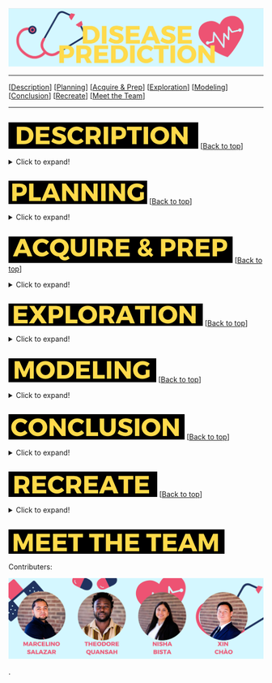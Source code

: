 <a name="top"></a>
![name of photo](https://github.com/disease-outbreak/disease-outbreak/blob/main/Marcelino/Screenshot%202023-11-06%20at%209.10.45%20AM.png?raw=true)

***
[[Description](#project_description)]
[[Planning](#planning)]
[[Acquire & Prep](#acquire_and_prep)]
[[Exploration](#explore)]
[[Modeling](#model)]
[[Conclusion](#conclusion)]
[[Recreate](#recreate)]
[[Meet the Team](#team)]
___


## <a name="project_description"></a>
![desc](https://github.com/disease-outbreak/disease-outbreak/blob/main/Marcelino/Screenshot%202023-11-06%20at%209.47.31%20AM.png?raw=true)
[[Back to top](#top)]

<details>
  <summary>Click to expand!</summary>

### Description
The Disease Prognosis Project is a data-driven initiative aimed at early identification and monitoring of disease symptoms for all individuals. Leveraging data science and machine learning, we strive to improve prognosis and symptom surveillance to mitigate health risks.

### Goals
The primary goal of this project is to develop a predictive model that can prognose a disease with high accuracy. By analyzing data acquired from the World Health Orginization related to disease symptoms in the U.S., we aim to create a reliable and user-friendly tool for individuals and public health organizations.


    
### Data Source
- Data was gathered from "The World Health Organization" website
    - https://data.sanantonio.gov/dataset/service-calls/resource/20eb6d22-7eac-425a-85c1-fdb365fd3cd7
- Other data from the following website to create a dashboard of mortality rates.
    - https://sa2020.org/city-council-profiles


### Data Dictionary
    
| Attribute | Definition | Data Type |
| ----- | ----- | ----- | 
| call_reason | The department division within the City deaprtment to whom the case is assigned. | object |
| case_status | The status of a case which is either open or closed. | object |
| case_type | The service request type name for the issue being reported. Examples include stray animals, potholes, overgrown yards, junk vehicles, traffic signal malfunctions, etc. | object |
| closed_date | The date and time that the case/request was was closed. If blank, the request has not been closed as of the Report Ending Date. | object |
| council_district | The Council District number from where the issue was reported. | int64 |
| days_before_or_after_due | How long before or after the due date were the cases closed | float64 |
| days_open | The number of days between a case being opened and closed. | float64 |
| dept | The City department to whom the case is assigned. | object |
| due_date | Every service request type has a due date assigned to the request, based on the request type name. The SLA Date is the due date and time for the request type based on the service level agreement (SLA). Each service request type has a timeframe in which it is scheduled to be addressed. | object |
| is_late | This indicates whether the case has surpassed its Service Level Agreement due date for the specific service request. | object |
| open_date | The date and time that a case was submitted. | object |
| open_month | Month of the year the case was made | int64 | 
| open_week | Week of the year the case was made | int64 | 
| open_year | The year the case was made | int64 | 
| pct_time_of_used | How much of the resolution_days_due was the case open? | float64 | 
| resolution_days_due | The number of days between a case being opened and due. | float64 |
| source_id | The source id is the method of input from which the case was received. | object |
    
\*  Indicates the target feature in this City of San Antonio data.

***
</details>

## <a name="planning"></a> 
![plan](https://github.com/disease-outbreak/disease-outbreak/blob/main/Marcelino/Screenshot%202023-11-06%20at%2011.14.17%20AM.png?raw=true)
[[Back to top](#top)]

<details>
  <summary>Click to expand!</summary>

### Project Outline:
  
- Acquisition of data:
- Download CSV from the City of San Antonio website.
  - https://data.sanantonio.gov/dataset/service-calls/resource/20eb6d22-7eac-425a-85c1-fdb365fd3cd7
- Bring data into python
  
  
  
  
  Projet Outline:
    
- Acquisiton of data:
    - Download CSV from the City of San Antonio website.
        - https://data.sanantonio.gov/dataset/service-calls/resource/20eb6d22-7eac-425a-85c1-fdb365fd3cd7 
    - Bring data into python
    - Run basic exploration: 
      -.info()
      -.describe()
      -.isnull()
      -.value_counts()
      -basic univariate
      -key takeaways
- Prepare and clean data with python - Jupyter Labs: 
    - Set index
    - Drop features
    - Handle null values
    - Handle outliers
    - Merge some feature values (only the ones that go with each other)
    - Rename
    - Create
    - Bin to create a new categorical feature(s)
  
- Explore data:
    - What are the features?
    - What questions are we aiming to answer?
    - Categorical or continuous values.
    - Make visuals (at least 2 to be used in deliverables)
        - Univariate
        - Bivariate
        - Multivariate
- Run statistical analysis:
    - At least 2.
- Modeling:
    - Make multiple models.
    - Pick best model.
    - Test Data.
    - Conclude results.
        
### Hypothesis/Questions
- Does the type of call in an area affect the level of response?
- Does the specific location affect the response time?
- Do category and department affect response time?
- Is there a link to which form of reporting is responded to quickest and slowest?

### Target variable
- `level_of_delay`
    - Made in the feature engineering step.
        - This feature takes the number of days a case was open (open-closed) and divided it by the number of days the case was given to be resolved and calculates the percent of the allocated resolution time that was used.

***
</details>

## <a name="acquire_and_prep"></a> 
![acquire_prep](https://github.com/disease-outbreak/disease-outbreak/blob/main/Marcelino/Screenshot%202023-11-06%20at%209.52.48%20AM.png?raw=true)
[[Back to top](#top)]

<details>
  <summary>Click to expand!</summary>

### Acquire Data:
- Data was gathered from "The City of San Antonio" website
    - https://data.sanantonio.gov/dataset/service-calls/resource/20eb6d22-7eac-425a-85c1-fdb365fd3cd7
  
- Added data from the following website to create features such as per_capita_income, voter_turnout, etc.
    - https://sa2020.org/city-council-profiles
    
### Prepare Data
*All functions for the following preparation can be found in the wrangle.py file on our github repository.*
- Make case id the index
- Handle null values 
- Remove unneeded features
- Create new features such as:
    - days_open
    - resolution_days_due
    - days_before_or_after_due
    - pct_time_of_used
    - voter_turnout_2019
    - num_of_registered_voters
    - per_capita_income
- Create dummy columns for district
- Rename the features to make them easier to understand and to make them easier for python to call
- Merge some values that go hand in hand from reason for calling 
- Extract zip code from the address

***

</details>



## <a name="explore"></a> 
![dict](https://github.com/disease-outbreak/disease-outbreak/blob/main/Marcelino/Screenshot%202023-11-06%20at%209.58.00%20AM.png?raw=true)
[[Back to top](#top)]

<details>
  <summary>Click to expand!</summary>
    
### Findings:
- Each department has better levels of response in certain areas.
- The departments with the lowest number of calls were more likely to have worse response times
- Internal requests were generally late in comparison to other forms of reporting. While mobile app was generally completed early.
- Customer Service generally got issues resolved late or very late.
- Animal Services usually only gave a day to complete a case and those cases usually took months to close.
- Winter months tend to have the longest average days open time, while Autumn months have the shortest.


### Stats Test 1:
  
#### Confidence level and alpha value:
- 95% confidence
  - alpha = 0.05
  

- What is the test?
    - ANOVA test.
- Why use this test?
    - The ANOVA test tests the means between many groups to determine if there is a difference.
- What is being compared?
    - The mean of days before or after due for each district.
- Question being asked:
    -Is there a significant difference between districts for days before or after due date?
    
#### Hypothesis:

- Null Hypothesis: There is no difference in days before or after due date between the districts.

- Alternative Hypothesis: There is a significant difference in days before or after due date between the districts.

#### Results:
- We reject the null hypothesis.

### Stats Test 2:
    
#### Confidence level and alpha value:
- 95% confidence
  - alpha = 0.05
    
- What
    - Chi$^2$ Test.
- Why use this test?
    - This test was used because it compares two categorical data variables.
- What is being compared?
    -   Call reason and level of delay
- Question being asked:
    - Is there a significant difference between the call reason and level of delay?

#### Hypothesis:
- Null Hypothesis: "The call reason of the issue and the level of delay are independent from each other"
    
- Alternative Hypothesis: "The call reason and the level of delay are dependent from one another."

#### Results:
- We reject the null hypothesis.

### Stats Test 3:
    
#### Confidence level and alpha value:
- 95% confidence
  - alpha = 0.05
    
- What is the test?
    - Mann-Whitney U Test.
- Why use this test?
    - This test was used because it is used to test whether two samples are likely to derive from the same population .
- What is being compared?
    - Response times between districts that fall below 20,000 per capita income and districts that fall above 20,000 per capita income.
- Question being asked:
    - Is there a difference for response time for all districts that fall below 20,000 per capita income and those that are above?
    
#### Hypothesis:
- Null Hypothesis: There is no difference between districts that fall below 20,000 per capita income and districts that fall above 20,000 per capita income response time.
    
- Alternative Hypothesis: There is a difference between districts that fall below 20,000 per capita income and districts that fall above 20,000 per capita income response time.

#### Results:
- We reject the null hypothesis

***

    
</details>    

## <a name="model"></a> 
![model](https://github.com/disease-outbreak/disease-outbreak/blob/main/Marcelino/Screenshot%202023-11-06%20at%2010.27.47%20AM.png?raw=true)
[[Back to top](#top)]
<details>
  <summary>Click to expand!</summary>

Summary of modeling choices...
        
### Models Made:
- Logistic Regression
- Decision Tree
- Random Forest
- KNN
- Ridge Classifier
- SGD Classifier

### Baseline Accuracy  
- 57.199%
      
| Model | Accuracy with Train | Accuracy with Validate |
| ---- | ----| ---- | 
| Logistic Regression | 61.1% | 61% |
| Decision Tree | 68% | 68% |
| Random Forest | 66.6% | 66.4% |
| KNN | 57%  | 57% |
| Ridge Classifier | 59% | 59% |
| SGD Classifier | 56% | 56% |
    
    
## Selecting the Best Model:

- Decision Tree

- Why did we choose this model?
    - This model ran the best accross train and validate.
    
- What does this model do?
    - Decision trees are flexible models that don’t increase their number of parameters as we add more features (if we build them correctly). At each node of a decision tree, one of the features of our data is evaluated in order to make an specific data point follow a certain path when making a prediction.

### Model on All Data Sets

| Best Model | Accuracy with Train | Accuracy with Validate | Accuracy with Test|
| ---- | ----| ---- | ---- |
| Decision Tree | 68% | 68% | 68% |


***

</details>  

## <a name="conclusion"></a> 
![conclusion](https://github.com/disease-outbreak/disease-outbreak/blob/main/Marcelino/Screenshot%202023-11-06%20at%2010.00.09%20AM.png?raw=true)
[[Back to top](#top)]
<details>
  <summary>Click to expand!</summary>

**We found....**

- Each department is better in certain areas about being on time/early and late in others.
- The more calls a department had the better they were at getting issues resolved on time.
- Internal requests were generally late in comparison to other forms of reporting.
- When an issue was reported via the app, there were no extremely late responses.
- Customer Service generally got issues resolved late or very late. 
- Animal Services usually only gave a day to complete a case and those cases usually took months to close.
- Winter months tend to have the longest average days open time, while Autumn months have the shortest.

**With further time...**

- Overall extremely late responses are spread out throughout the city. There is a significant delay within calls listed as on time. Therefore, we would like to evaluate the amount of time between districts for calls that were considered on time. 
- Analyze the data further through time series analysis. Some questions that we would like to investigate are:
    - Do days of the week effect when the case was done?
    - Are Mondays the slowest days because of the weekend backlog?
    - Do minor holidays affect response time?
- Obtain census data to gain insight more into zip codes, neighborhoods, and demographics beyond just the large districts.
- Determine priority level for each call as a feature based on the number of days given and department to explore if there is a correlation with the level of delay.

**We recommend...**
  
- The City of San Antonio should create standardized timelines for each department to follow when solving cases.
- Animal Care Services and Customer Service should both have a thorough review of their cases and timelines to rectify latency issues.
- Late and extremely late cases should be investigated through all departments.
- The classification in the raw data set for whether a case was completed late or not needs to be re-made. This is due to an issue where this feature classifies cases as being late when they were completed as late. For example if a case was due in fifteen days but was completed a day before its due date, it would be classified as late.


</details>  


## <a name="Recreate This Project"></a> 
![recreate](https://github.com/disease-outbreak/disease-outbreak/blob/main/Marcelino/Screenshot%202023-11-06%20at%2010.53.45%20AM.png?raw=true)
[[Back to top](#top)]

<details>
  <summary>Click to expand!</summary>

### 1. Getting started
- Start by cloning the github repository on your From your terminal command line, type: 
git clone git@github.com:3-1-1-Codeup/project.git

- Download .CSV of Data from the link below and name it as service-calls.csv in your working directory:
https://data.sanantonio.gov/dataset/service-calls/resource/20eb6d22-7eac-425a-85c1-fdb365fd3cd7

- Use the wrangle.py, explore.py, and model.py to follow the processes we used.
    
Good luck I hope you enjoy your project!

</details>
    
## <a name="team"></a>
![meet](https://github.com/disease-outbreak/disease-outbreak/blob/main/Marcelino/Screenshot%202023-11-06%20at%2010.52.03%20AM.png?raw=true)

Contributers:

![team](https://github.com/disease-outbreak/disease-outbreak/blob/main/Marcelino/Screenshot%202023-11-06%20at%2011.43.16%20AM.png?raw=true)


>>>>>>>>>>>>>>>
.